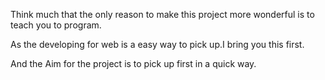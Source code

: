 Think much that the only reason to make this project more wonderful is to teach you to program.

As the developing for web is a easy way to pick up.I bring you this first.

And the Aim for the project is to pick up first in a quick way.

